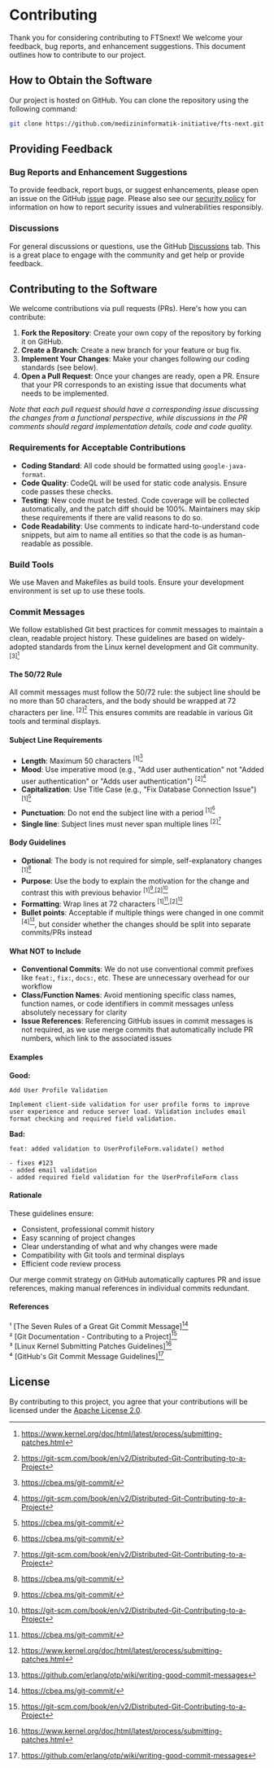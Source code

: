 # Contributing

Thank you for considering contributing to FTSnext! We welcome your feedback, bug reports, and
enhancement suggestions. This document outlines how to contribute to our project.

## How to Obtain the Software

Our project is hosted on GitHub. You can clone the repository using the following command:

```bash
git clone https://github.com/medizininformatik-initiative/fts-next.git
```

## Providing Feedback

### Bug Reports and Enhancement Suggestions

To provide feedback, report bugs, or suggest enhancements, please open an issue on the GitHub
[issue][issues] page. Please also see our [security policy][security] for information on how to
report security issues and vulnerabilities responsibly.

### Discussions

For general discussions or questions, use the GitHub [Discussions][discussions] tab. This is
a great place to engage with the community and get help or provide feedback.

## Contributing to the Software

We welcome contributions via pull requests (PRs). Here's how you can contribute:

1. **Fork the Repository**: Create your own copy of the repository by forking it on GitHub.
2. **Create a Branch**: Create a new branch for your feature or bug fix.
3. **Implement Your Changes**: Make your changes following our coding standards (see below).
4. **Open a Pull Request**: Once your changes are ready, open a PR. Ensure that your PR corresponds
   to an existing issue that documents what needs to be implemented.

*Note that each pull request should have a corresponding issue discussing the changes from a
functional perspective, while discussions in the PR comments should regard implementation
details, code and code quality.*

### Requirements for Acceptable Contributions

* **Coding Standard**: All code should be formatted using `google-java-format`.
* **Code Quality**: CodeQL will be used for static code analysis. Ensure code passes these checks.
* **Testing**: New code must be tested. Code coverage will be collected automatically, and
  the patch diff should be 100%. Maintainers may skip these requirements if there are valid reasons
  to do so.
* **Code Readability**: Use comments to indicate hard-to-understand code snippets, but aim to name
  all entities so that the code is as human-readable as possible.

### Build Tools

We use Maven and Makefiles as build tools. Ensure your development environment is set up to use
these tools.

### Commit Messages

We follow established Git best practices for commit messages to maintain a clean, readable project
history. These guidelines are based on widely-adopted standards from the Linux kernel development
and Git community. <sup>[3][^3]</sup>

#### The 50/72 Rule

All commit messages must follow the 50/72 rule: the subject line should be no more than 50
characters, and the body should be wrapped at 72 characters per line. <sup>[2][^2]</sup> This
ensures
commits are readable in various Git tools and terminal displays.

#### Subject Line Requirements

* **Length**: Maximum 50 characters <sup>[1][^1]</sup>
* **Mood**: Use imperative mood (e.g., "Add user authentication" not "Added user authentication"
  or "Adds user authentication") <sup>[2][^2]</sup>
* **Capitalization**: Use Title Case (e.g., "Fix Database Connection Issue") <sup>[1][^1]</sup>
* **Punctuation**: Do not end the subject line with a period <sup>[1][^1]</sup>
* **Single line**: Subject lines must never span multiple lines <sup>[2][^2]</sup>

#### Body Guidelines

* **Optional**: The body is not required for simple, self-explanatory changes <sup>[1][^1]</sup>
* **Purpose**: Use the body to explain the motivation for the change and contrast this with previous
  behavior <sup>[1][^1],[2][^2]</sup>
* **Formatting**: Wrap lines at 72 characters <sup>[1][^1],[2][^3]</sup>
* **Bullet points**: Acceptable if multiple things were changed in one commit <sup>[4][^4]</sup>,
  but
  consider whether the changes should be split into separate commits/PRs instead

#### What NOT to Include

* **Conventional Commits**: We do not use conventional commit prefixes like `feat:`, `fix:`,
  `docs:`, etc. These are unnecessary overhead for our workflow
* **Class/Function Names**: Avoid mentioning specific class names, function names, or code
  identifiers in commit messages unless absolutely necessary for clarity
* **Issue References**: Referencing GitHub issues in commit messages is not required, as we use
  merge commits that automatically include PR numbers, which link to the associated issues

#### Examples

**Good:**

```
Add User Profile Validation

Implement client-side validation for user profile forms to improve
user experience and reduce server load. Validation includes email
format checking and required field validation.
```

**Bad:**

```
feat: added validation to UserProfileForm.validate() method

- fixes #123
- added email validation
- added required field validation for the UserProfileForm class
```

#### Rationale

These guidelines ensure:

* Consistent, professional commit history
* Easy scanning of project changes
* Clear understanding of what and why changes were made
* Compatibility with Git tools and terminal displays
* Efficient code review process

Our merge commit strategy on GitHub automatically captures PR and issue references, making manual
references in individual commits redundant.

#### References

¹ [The Seven Rules of a Great Git Commit Message][^1]  
² [Git Documentation - Contributing to a Project][^2]  
³ [Linux Kernel Submitting Patches Guidelines][^3]  
⁴ [GitHub's Git Commit Message Guidelines][^4]

## License

By contributing to this project, you agree that your contributions will be licensed under
the [Apache License 2.0][license].

[issues]: https://github.com/medizininformatik-initiative/fts-next/issues

[security]: https://github.com/medizininformatik-initiative/fts-next?tab=security-ov-file

[discussions]: https://github.com/medizininformatik-initiative/fts-next/discussions

[license]: https://github.com/medizininformatik-initiative/fts-next?tab=Apache-2.0-1-ov-file

[^1]: https://cbea.ms/git-commit/

[^2]: https://git-scm.com/book/en/v2/Distributed-Git-Contributing-to-a-Project

[^3]: https://www.kernel.org/doc/html/latest/process/submitting-patches.html

[^4]: https://github.com/erlang/otp/wiki/writing-good-commit-messages
